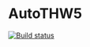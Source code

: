 # AutoTHW5
[![Build status](https://ci.appveyor.com/api/projects/status/ynul93v35m18fbkr?svg=true)](https://ci.appveyor.com/project/Ksenia-Ling/autothw5)
